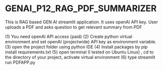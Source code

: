 # GENAI_P12_RAG_PDF_SUMMARIZER
This is RAG based GEN AI streamlit application. It uses openAI API key. User uploads  a PDF and asks question to get relevant summary from PDF

(1) You need openAI API access (paid)
(2) Create python virtual environment and set openAI (projectwide) API key as environment variable.
(3) open the project folder using python IDE
(4) Install packages by pip install requirements.txt
(5) open terminal (I tested on Ubuntu Linux) , cd to the directory of your project, activate virtual environment
(6) type streamlit run PDFAPP.py
